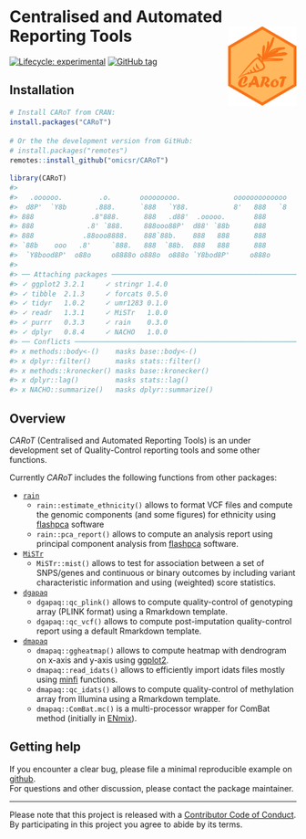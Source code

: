 
<!-- README.md is generated from README.Rmd. Please edit that file -->

# Centralised and Automated Reporting Tools <img src="man/figures/carot.png" align="right" width="120" />

<!-- badges: start -->

[![Lifecycle:
experimental](https://img.shields.io/badge/lifecycle-experimental-orange.svg)](https://www.tidyverse.org/lifecycle/#experimental)
[![GitHub
tag](https://img.shields.io/github/tag/omicsr/CARoT.svg?label=latest%20tag&include_prereleases)](https://github.com/omicsr/CARoT)
<!-- badges: end -->

## Installation

``` r
# Install CARoT from CRAN:
install.packages("CARoT")

# Or the the development version from GitHub:
# install.packages("remotes")
remotes::install_github("omicsr/CARoT")
```

``` r
library(CARoT)
#>                                                                   
#>   .oooooo.         .o.       ooooooooo.             ooooooooooooo 
#>  d8P'  `Y8b       .888.      `888   `Y88.           8'   888   `8 
#> 888              .8"888.      888   .d88'  .ooooo.       888      
#> 888             .8' `888.     888ooo88P'  d88' `88b      888      
#> 888            .88ooo8888.    888`88b.    888   888      888      
#> `88b    ooo   .8'     `888.   888  `88b.  888   888      888      
#>  `Y8bood8P'  o88o     o8888o o888o  o888o `Y8bod8P'     o888o     
#> 
#> ── Attaching packages ──────────────────────────────────────────────────────────────────────────── CARoT 0.5.0 ──
#> ✓ ggplot2 3.2.1     ✓ stringr 1.4.0
#> ✓ tibble  2.1.3     ✓ forcats 0.5.0
#> ✓ tidyr   1.0.2     ✓ umr1283 0.1.0
#> ✓ readr   1.3.1     ✓ MiSTr   1.0.0
#> ✓ purrr   0.3.3     ✓ rain    0.3.0
#> ✓ dplyr   0.8.4     ✓ NACHO   1.0.0
#> ── Conflicts ─────────────────────────────────────────────────────────────────────────────── carot_conflicts() ──
#> x methods::body<-()    masks base::body<-()
#> x dplyr::filter()      masks stats::filter()
#> x methods::kronecker() masks base::kronecker()
#> x dplyr::lag()         masks stats::lag()
#> x NACHO::summarize()   masks dplyr::summarize()
```

## Overview

*CARoT* (Centralised and Automated Reporting Tools) is an under
development set of Quality-Control reporting tools and some other
functions.

Currently *CARoT* includes the following functions from other packages:

  - [`rain`](https://github.com/mcanouil/rain)
      - `rain::estimate_ethnicity()` allows to format VCF files and
        compute the genomic components (and some figures) for ethnicity
        using [flashpca](https://github.com/gabraham/flashpca) software
      - `rain::pca_report()` allows to compute an analysis report using
        principal component analysis from
        [flashpca](https://github.com/gabraham/flashpca) software.
  - [`MiSTr`](https://github.com/mcanouil/MiSTr)
      - `MiSTr::mist()` allows to test for association between a set of
        SNPS/genes and continuous or binary outcomes by including
        variant characteristic information and using (weighted) score
        statistics.
  - [`dgapaq`](https://github.com/omicsr/dgapaq)
      - `dgapaq::qc_plink()` allows to compute quality-control of
        genotyping array (PLINK format) using a Rmarkdown template.
      - `dgapaq::qc_vcf()` allows to compute post-imputation
        quality-control report using a default Rmarkdown template.
  - [`dmapaq`](https://github.com/omicsr/dmapaq)
      - `dmapaq::ggheatmap()` allows to compute heatmap with dendrogram
        on x-axis and y-axis using
        [ggplot2](https://ggplot2.tidyverse.org/).
      - `dmapaq::read_idats()` allows to efficiently import idats files
        mostly using [minfi](https://bioconductor.org/packages/minfi/)
        functions.
      - `dmapaq::qc_idats()` allows to compute quality-control of
        methylation array from Illumina using a Rmarkdown template.
      - `dmapaq::ComBat.mc()` is a multi-processor wrapper for ComBat
        method (initially in
        [ENmix](https://bioconductor.org/packages/ENmix/)).

## Getting help

If you encounter a clear bug, please file a minimal reproducible example
on [github](https://github.com/omicsr/CARoT/issues).  
For questions and other discussion, please contact the package
maintainer.

-----

Please note that this project is released with a [Contributor Code of
Conduct](.github/CODE_OF_CONDUCT.md).  
By participating in this project you agree to abide by its terms.

